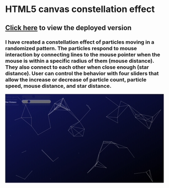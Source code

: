 # HTML5 canvas constellation effect

## [Click here](https://m081779.github.io/constellation-effect/) to view the deployed version

### I have created a constellation effect of particles moving in a randomized pattern.  The particles respond to mouse interaction by connecting lines to the mouse pointer when the mouse is within a specific radius of them (mouse distance).  They also connect to each other when close enough (star distance).  User can control the behavior with four sliders that allow the increase or decrease of particle count, particle speed, mouse distance, and star distance.

![image of canvas constellation effect](/img/constellation.png)
